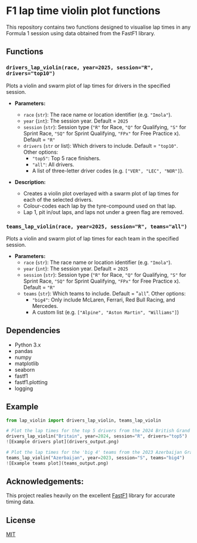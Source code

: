 # F1 lap time violin plot functions

This repository contains two functions designed to visualise lap times in any Formula 1 session using data obtained from the FastF1 library.

## Functions

### `drivers_lap_violin(race, year=2025, session="R", drivers="top10")`

Plots a violin and swarm plot of lap times for drivers in the specified session.

- **Parameters:**
    - `race` (`str`): The race name or location identifier (e.g. `"Imola"`).
    - `year` (`int`): The session year. Default = `2025`
    - `session` (`str`): Session type (`"R"` for Race, `"Q"` for Qualifying, `"S"` for Sprint Race, `"SQ"` for Sprint Qualifying, `"FPx"` for Free Practice x). Default = `"R"`
    - `drivers` (`str` or list): Which drivers to include. Default = `"top10"`. Other options:
        - `"top5"`: Top 5 race finishers.
        - `"all"`: All drivers.
        - A list of three-letter driver codes (e.g. `["VER", "LEC", "NOR"]`).

- **Description:**
    - Creates a violin plot overlayed with a swarm plot of lap times for each of the selected drivers.
    - Colour-codes each lap by the tyre-compound used on that lap.
    - Lap 1, pit in/out laps, and laps not under a green flag are removed.

### `teams_lap_violin(race, year=2025, session="R", teams="all")`

Plots a violin and swarm plot of lap times for each team in the specified session.

- **Parameters:**
    - `race` (`str`): The race name or location identifier (e.g. `"Imola"`).
    - `year` (`int`): The session year. Default = `2025`
    - `session` (`str`): Session type (`"R"` for Race, `"Q"` for Qualifying, `"S"` for Sprint Race, `"SQ"` for Sprint Qualifying, `"FPx"` for Free Practice x). Default = `"R"`
    - `teams` (`str`): Which teams to include. Default = "`all`". Other options:
        - `"big4"`: Only include McLaren, Ferrari, Red Bull Racing, and Mercedes.
        - A custom list (e.g. `["Alpine", "Aston Martin", "Williams"]`)

## Dependencies

- Python 3.x
- pandas
- numpy
- matplotlib
- seaborn
- fastf1
- fastf1.plotting
- logging

## Example

```python
from lap_violin import drivers_lap_violin, teams_lap_violin

# Plot the lap times for the top 5 drivers from the 2024 British Grand Prix race
drivers_lap_violin("Britain", year=2024, session="R", drivers="top5")
![Example drivers plot](drivers_output.png)

# Plot the lap times for the 'big 4' teams from the 2023 Azerbaijan Grand Prix Sprint Race
teams_lap_violin("Azerbaijan", year=2023, session="S", teams="big4")
![Example teams plot](teams_output.png)
```

## Acknowledgements:
This project realies heavily on the excellent [FastF1](https://theoehrly.github.io/Fast-F1/) library for accurate timing data.

## License

[MIT](https://choosealicense.com/licenses/mit/)